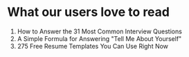 # What our users love to read

1. How to Answer the 31 Most Common Interview Questions
2. A Simple Formula for Answering "Tell Me About Yourself"
3. 275 Free Resume Templates You Can Use Right Now